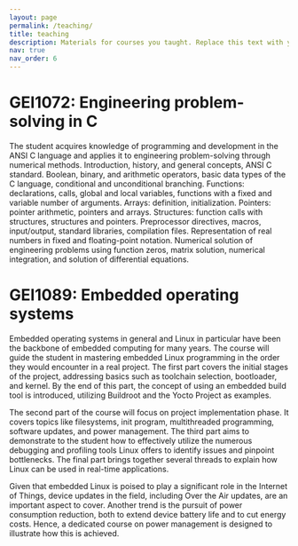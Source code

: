 ```yaml
---
layout: page
permalink: /teaching/
title: teaching
description: Materials for courses you taught. Replace this text with your description.
nav: true
nav_order: 6
---
```


[comment]: <> (For now, this page is assumed to be a static description of your courses. You can convert it to a collection similar to `_projects/` so that you can have a dedicated page for each course. Organize your courses by years, topics, or universities, however you like!)

# GEI1072: Engineering problem-solving in C

The student acquires knowledge of programming and development in the ANSI C language and applies it to engineering problem-solving through numerical methods. Introduction, history, and general concepts, ANSI C standard. Boolean, binary, and arithmetic operators, basic data types of the C language, conditional and unconditional branching. Functions: declarations, calls, global and local variables, functions with a fixed and variable number of arguments. Arrays: definition, initialization. Pointers: pointer arithmetic, pointers and arrays. Structures: function calls with structures, structures and pointers. Preprocessor directives, macros, input/output, standard libraries, compilation files. Representation of real numbers in fixed and floating-point notation. Numerical solution of engineering problems using function zeros, matrix solution, numerical integration, and solution of differential equations.

# GEI1089: Embedded operating systems

Embedded operating systems in general and Linux in particular have been the backbone of embedded computing for many years. The course will guide the student in mastering embedded Linux programming in the order they would encounter in a real project. The first part covers the initial stages of the project, addressing basics such as toolchain selection, bootloader, and kernel. By the end of this part, the concept of using an embedded build tool is introduced, utilizing Buildroot and the Yocto Project as examples.

The second part of the course will focus on project implementation phase. It covers topics like filesystems, init program, multithreaded programming, software updates, and power management. The third part aims to demonstrate to the student how to effectively utilize the numerous debugging and profiling tools Linux offers to identify issues and pinpoint bottlenecks. The final part brings together several threads to explain how Linux can be used in real-time applications.

Given that embedded Linux is poised to play a significant role in the Internet of Things, device updates in the field, including Over the Air updates, are an important aspect to cover. Another trend is the pursuit of power consumption reduction, both to extend device battery life and to cut energy costs. Hence, a dedicated course on power management is designed to illustrate how this is achieved.

